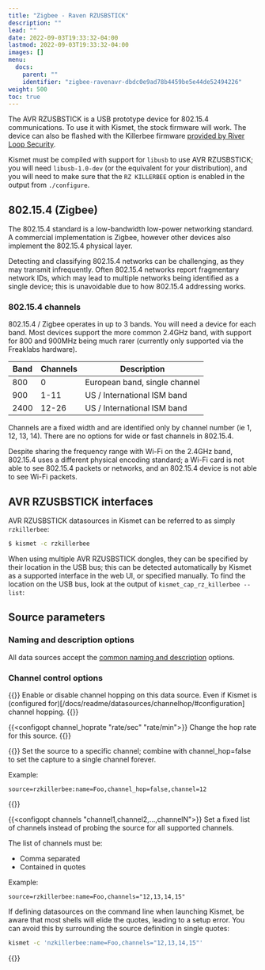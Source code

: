```yaml
---
title: "Zigbee - Raven RZUSBSTICK"
description: ""
lead: ""
date: 2022-09-03T19:33:32-04:00
lastmod: 2022-09-03T19:33:32-04:00
images: []
menu:
  docs:
    parent: ""
    identifier: "zigbee-ravenavr-dbdc0e9ad78b4459be5e44de52494226"
weight: 500
toc: true
---
```


The AVR RZUSBSTICK is a USB prototype device for 802.15.4 communications.  To use it with Kismet, the stock firmware will work.  The device can also be flashed with the Killerbee firmware [provided by River Loop Security](https://github.com/riverloopsec/killerbee).

Kismet must be compiled with support for `libusb` to use AVR RZUSBSTICK; you will need `libusb-1.0-dev` (or the equivalent for your distribution), and you will need to make sure that the `RZ KILLERBEE` option is enabled in the output from `./configure`.

## 802.15.4 (Zigbee) 

The 802.15.4 standard is a low-bandwidth low-power networking standard.  A commercial implementation is Zigbee, however other devices also implement the 802.15.4 physical layer.

Detecting and classifying 802.15.4 networks can be challenging, as they may transmit infrequently.  Often 802.15.4 networks report fragmentary network IDs, which may lead to multiple networks being identified as a single device; this is unavoidable due to how 802.15.4 addressing works.

### 802.15.4 channels

802.15.4 / Zigbee operates in up to 3 bands.  You will need a device for each band.  Most devices support the more common 2.4GHz band, with support for 800 and 900MHz being much rarer (currently only supported via the Freaklabs hardware).

| Band | Channels | Description                   |
| ---- | -------- | ----------                    |
| 800  | 0        | European band, single channel |
| 900  | 1-11     | US / International ISM band   |
| 2400 | 12-26    | US / International ISM band   |

Channels are a fixed width and are identified only by channel number (ie 1, 12, 13, 14).  There are no options for wide or fast channels in 802.15.4.

Despite sharing the frequency range with Wi-Fi on the 2.4GHz band, 802.15.4 uses a different physical encoding standard; a Wi-Fi card is not able to see 802.15.4 packets or networks, and an 802.15.4 device is not able to see Wi-Fi packets.

## AVR RZUSBSTICK interfaces

AVR RZUSBSTICK datasources in Kismet can be referred to as simply `rzkillerbee`:

```bash
$ kismet -c rzkillerbee
```

When using multiple AVR RZUSBSTICK dongles, they can be specified by their location in the USB bus; this can be detected automatically by Kismet as a supported interface in the web UI, or specified manually.  To find the location on the USB bus, look at the output of `kismet_cap_rz_killerbee --list`:

## Source parameters

### Naming and description options

All data sources accept the [common naming and description](/docs/readme/datasources/datasources/#naming-and-describing-datasources) options.

### Channel control options 

{{<configopt channel_hop true false>}}
Enable or disable channel hopping on this data source.  Even if Kismet is (configured for)[/docs/readme/datasources/channelhop/#configuration] channel hopping.
{{</configopt>}}


{{<configopt channel_hoprate "rate/sec" "rate/min">}}
Change the hop rate for this source.
{{</configopt>}}


{{<configopt channel channel>}}
Set the source to a specific channel; combine with channel_hop=false to set the capture to a single channel forever.

Example:

```
source=rzkillerbee:name=Foo,channel_hop=false,channel=12
```
{{</configopt>}}


{{<configopt channels "channel1,channel2,...,channelN">}}
Set a fixed list of channels instead of probing the source for all supported channels.

The list of channels must be:

* Comma separated 
* Contained in quotes

Example:

```
source=rzkillerbee:name=Foo,channels="12,13,14,15"
```

If defining datasources on the command line when launching Kismet, be aware that most shells will elide the quotes, leading to a setup error.  You can avoid this by surrounding the source definition in single quotes:

```bash
kismet -c 'nzkillerbee:name=Foo,channels="12,13,14,15"'
```
{{</configopt>}}
